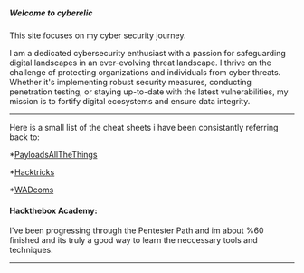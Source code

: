 ##### Welcome to cyberelic

This site focuses on my cyber security journey.

I am a dedicated cybersecurity enthusiast with a passion for safeguarding digital landscapes in an ever-evolving threat landscape. I thrive on the challenge of protecting organizations and individuals from cyber threats. Whether it's implementing robust security measures, conducting penetration testing, or staying up-to-date with the latest vulnerabilities, my mission is to fortify digital ecosystems and ensure data integrity.

---

Here is a small list of the cheat sheets i have been consistantly referring back to:

*[PayloadsAllTheThings](https://github.com/swisskyrepo/PayloadsAllTheThings/tree/master)

*[Hacktricks](https://book.hacktricks.xyz/)

*[WADcoms](https://wadcoms.github.io/)

#### Hackthebox Academy:

I've been progressing through the Pentester Path and im about %60 finished and its truly a good way to learn the neccessary tools and techniques.

---

<script src="https://tryhackme.com/badge/101635"></script>
